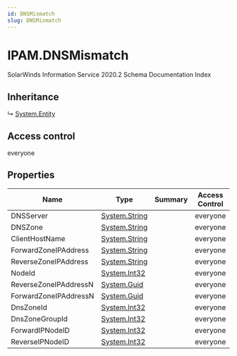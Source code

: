 ```yaml
---
id: DNSMismatch
slug: DNSMismatch
---
```


# IPAM.DNSMismatch

SolarWinds Information Service 2020.2 Schema Documentation Index

## Inheritance

↳ [System.Entity](./../System/Entity)

## Access control

everyone

## Properties

| Name | Type | Summary | Access Control |
| ------ | ------ | ------ | ------ |
| DNSServer | [System.String](https://docs.microsoft.com/en-us/dotnet/api/system.string) |  | everyone |
| DNSZone | [System.String](https://docs.microsoft.com/en-us/dotnet/api/system.string) |  | everyone |
| ClientHostName | [System.String](https://docs.microsoft.com/en-us/dotnet/api/system.string) |  | everyone |
| ForwardZoneIPAddress | [System.String](https://docs.microsoft.com/en-us/dotnet/api/system.string) |  | everyone |
| ReverseZoneIPAddress | [System.String](https://docs.microsoft.com/en-us/dotnet/api/system.string) |  | everyone |
| NodeId | [System.Int32](https://docs.microsoft.com/en-us/dotnet/api/system.int32) |  | everyone |
| ReverseZoneIPAddressN | [System.Guid](https://docs.microsoft.com/en-us/dotnet/api/system.guid) |  | everyone |
| ForwardZoneIPAddressN | [System.Guid](https://docs.microsoft.com/en-us/dotnet/api/system.guid) |  | everyone |
| DnsZoneId | [System.Int32](https://docs.microsoft.com/en-us/dotnet/api/system.int32) |  | everyone |
| DnsZoneGroupId | [System.Int32](https://docs.microsoft.com/en-us/dotnet/api/system.int32) |  | everyone |
| ForwardIPNodeID | [System.Int32](https://docs.microsoft.com/en-us/dotnet/api/system.int32) |  | everyone |
| ReverseIPNodeID | [System.Int32](https://docs.microsoft.com/en-us/dotnet/api/system.int32) |  | everyone |

